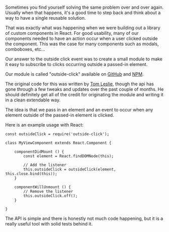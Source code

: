 Sometimes you find yourself solving the same problem over and over again. Usually when that happens, it's a good time to step back and think about a way to have a single reusable solution.

That was exactly what was happening when we were building out a library of custom components in React. For good usability, many of our components needed to have an action occur when a user clicked outside the component. This was the case for many components such as modals, comboboxes, etc...

<!-- more -->

Our answer to the outside click event was to create a small module to make it easy to subscribe to clicks occurring outside a passed-in element.

Our module is called "outside-click" available on [GitHub](https://github.com/Aloompa/outside-click) and [NPM](https://www.npmjs.com/package/outside-click).

The original code for this was written by [Tom Leslie](https://github.com/lomteslie), though the api has gone through a few tweaks and updates over the past couple of months. He should definitely get all of the credit for originating the module and writing it in a clean extendable way.

The idea is that we pass in an element and an event to occur when any element outside of the passed-in element is clicked.

Here is an example usage with React:

```
const outsideClick = require('outside-click');

class MyViewComponent extends React.Component {

    componentDidMount () {
        const element = React.findDOMNode(this);

        // Add the listener
        this.outsideClick = outsideClick(element, this.close.bind(this));
    }

    componentWillUnmount () {
        // Remove the listener
        this.outsideClick.off();
    }

}
```

The API is simple and there is honestly not much code happening, but it is a really useful tool with solid tests behind it.
